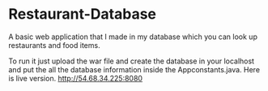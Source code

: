 Restaurant-Database
===================

A  basic web application that I made in my database which you can look up restaurants and food items.

To run it just upload the war file and create the database in your localhost and put the all the database information inside the Appconstants.java.
Here is live version. http://54.68.34.225:8080
